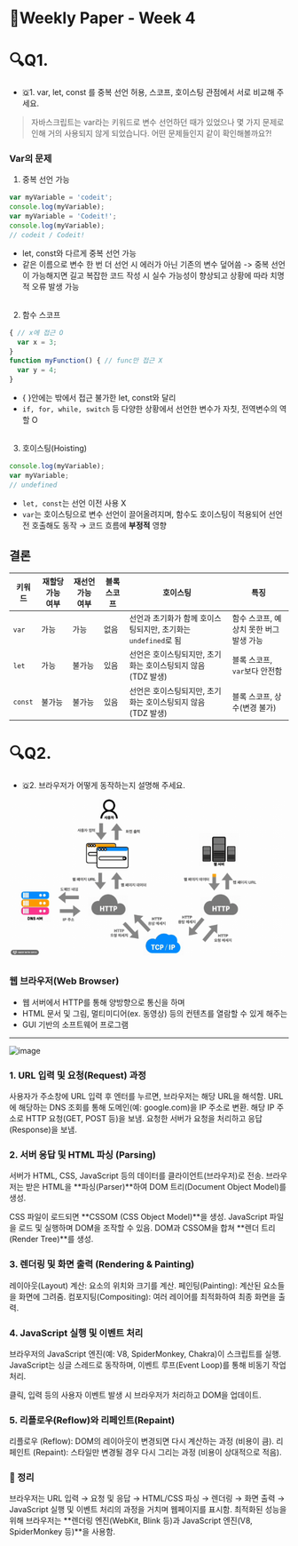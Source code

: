 # 📖Weekly Paper - Week 4

# 🔍Q1.
- 🇶1. var, let, const 를 중복 선언 허용, 스코프, 호이스팅 관점에서 서로 비교해 주세요.
> 자바스크립트는 var라는 키워드로 변수 선언하던 때가 있었으나 몇 가지 문제로 인해 거의 사용되지 않게 되었습니다. 어떤 문제들인지 같이 확인해볼까요?!

### Var의 문제

1. 중복 선언 가능

```jsx
var myVariable = 'codeit';
console.log(myVariable);
var myVariable = 'Codeit!';
console.log(myVariable); 
// codeit / Codeit!
```

- let, const와 다르게 중복 선언 가능
- 같은 이름으로 변수 한 번 더 선언 시 에러가 아닌 기존의 변수 덮어씀
-> 중복 선언이 가능해지면 길고 복잡한 코드 작성 시 실수 가능성이 향상되고 상황에 따라 치명적 오류 발생 가능
<br><br>

2. 함수 스코프

```jsx
{ // x에 접근 O
  var x = 3;
}
function myFunction() { // func만 접근 X
  var y = 4;
}
```

- { }안에는 밖에서 접근 불가한 let, const와 달리
- `if, for, while, switch` 등 다양한 상황에서 선언한 변수가 자칫, 전역변수의 역할 O
<br><br>

3. 호이스팅(Hoisting)

```jsx
console.log(myVariable);
var myVariable;
// undefined
```

- `let, const`는 선언 이전 사용 X
- `var`는 호이스팅으로 변수 선언이 끌어올려지며, 함수도 호이스팅이 적용되어 선언 전 호출해도 동작 → 코드 흐름에 **부정적** 영향

## 결론
| 키워드 | 재할당 가능 여부 | 재선언 가능 여부 | 블록 스코프 | 호이스팅 | 특징 |
| --- | --- | --- | --- | --- | --- |
| `var` | 가능 | 가능 | 없음 | 선언과 초기화가 함께 호이스팅되지만, 초기화는 `undefined`로 됨 | 함수 스코프, 예상치 못한 버그 발생 가능 |
| `let` | 가능 | 불가능 | 있음 | 선언은 호이스팅되지만, 초기화는 호이스팅되지 않음 (TDZ 발생) | 블록 스코프, `var`보다 안전함 |
| `const` | 불가능 | 불가능 | 있음 | 선언은 호이스팅되지만, 초기화는 호이스팅되지 않음 (TDZ 발생) | 블록 스코프, 상수(변경 불가) |

# 🔍Q2.
- 🇶2. 브라우저가 어떻게 동작하는지 설명해 주세요.

![alt text](image.png)

### 웹 브라우저(Web Browser)
- 웹 서버에서 HTTP를 통해 양방향으로 통신을 하며
- HTML 문서 및 그림, 멀티미디어(ex. 동영상) 등의 컨텐츠를 열람할 수 있게 해주는
- GUI 기반의 소프트웨어 프로그램
<hr>

![image](https://github.com/user-attachments/assets/c678c467-486d-4a4f-ab7e-32290182c6a9)


### 1. URL 입력 및 요청(Request) 과정
사용자가 주소창에 URL 입력 후 엔터를 누르면, 브라우저는 해당 URL을 해석함.
URL에 해당하는 DNS 조회를 통해 도메인(예: google.com)을 IP 주소로 변환.
해당 IP 주소로 HTTP 요청(GET, POST 등)을 보냄.
요청한 서버가 요청을 처리하고 응답(Response)을 보냄.

### 2. 서버 응답 및 HTML 파싱 (Parsing)
서버가 HTML, CSS, JavaScript 등의 데이터를 클라이언트(브라우저)로 전송.
브라우저는 받은 HTML을 **파싱(Parser)**하여 DOM 트리(Document Object Model)를 생성.

CSS 파일이 로드되면 **CSSOM (CSS Object Model)**을 생성.
JavaScript 파일을 로드 및 실행하며 DOM을 조작할 수 있음.
DOM과 CSSOM을 합쳐 **렌더 트리(Render Tree)**를 생성.

### 3. 렌더링 및 화면 출력 (Rendering & Painting)
레이아웃(Layout) 계산: 요소의 위치와 크기를 계산.
페인팅(Painting): 계산된 요소들을 화면에 그려줌.
컴포지팅(Compositing): 여러 레이어를 최적화하여 최종 화면을 출력.

### 4. JavaScript 실행 및 이벤트 처리
브라우저의 JavaScript 엔진(예: V8, SpiderMonkey, Chakra)이 스크립트를 실행.
JavaScript는 싱글 스레드로 동작하며, 이벤트 루프(Event Loop)를 통해 비동기 작업 처리.

클릭, 입력 등의 사용자 이벤트 발생 시 브라우저가 처리하고 DOM을 업데이트.

### 5. 리플로우(Reflow)와 리페인트(Repaint)
리플로우 (Reflow): DOM의 레이아웃이 변경되면 다시 계산하는 과정 (비용이 큼).
리페인트 (Repaint): 스타일만 변경될 경우 다시 그리는 과정 (비용이 상대적으로 적음).

### 📌 정리
브라우저는 URL 입력 → 요청 및 응답 → HTML/CSS 파싱 → 렌더링 → 화면 출력 → JavaScript 실행 및 이벤트 처리의 과정을 거치며 웹페이지를 표시함.
최적화된 성능을 위해 브라우저는 **렌더링 엔진(WebKit, Blink 등)과 JavaScript 엔진(V8, SpiderMonkey 등)**을 사용함.
